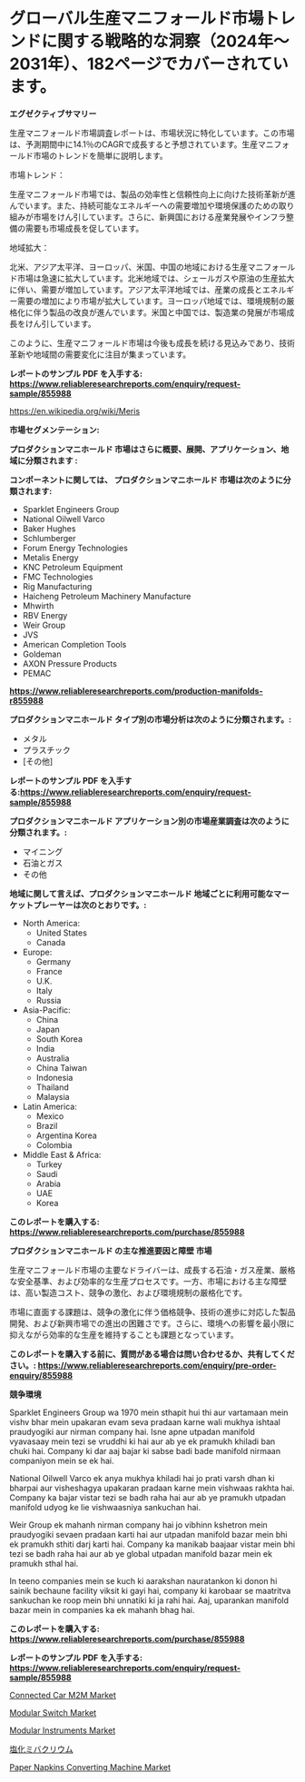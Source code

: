 <p><h1>グローバル生産マニフォールド市場トレンドに関する戦略的な洞察（2024年〜2031年）、182ページでカバーされています。</h1></p><p><strong>エグゼクティブサマリー</strong></p>
<p><p>生産マニフォールド市場調査レポートは、市場状況に特化しています。この市場は、予測期間中に14.1％のCAGRで成長すると予想されています。生産マニフォールド市場のトレンドを簡単に説明します。 </p><p>市場トレンド：</p><p>生産マニフォールド市場では、製品の効率性と信頼性向上に向けた技術革新が進んでいます。また、持続可能なエネルギーへの需要増加や環境保護のための取り組みが市場をけん引しています。さらに、新興国における産業発展やインフラ整備の需要も市場成長を促しています。</p><p>地域拡大：</p><p>北米、アジア太平洋、ヨーロッパ、米国、中国の地域における生産マニフォールド市場は急速に拡大しています。北米地域では、シェールガスや原油の生産拡大に伴い、需要が増加しています。アジア太平洋地域では、産業の成長とエネルギー需要の増加により市場が拡大しています。ヨーロッパ地域では、環境規制の厳格化に伴う製品の改良が進んでいます。米国と中国では、製造業の発展が市場成長をけん引しています。</p><p>このように、生産マニフォールド市場は今後も成長を続ける見込みであり、技術革新や地域間の需要変化に注目が集まっています。</p></p>
<p><strong>レポートのサンプル PDF を入手する: <a href="https://www.reliableresearchreports.com/enquiry/request-sample/855988">https://www.reliableresearchreports.com/enquiry/request-sample/855988</a></strong></p>
<p><a href="https://en.wikipedia.org/wiki/Meris">https://en.wikipedia.org/wiki/Meris</a></p>
<p><strong>市場セグメンテーション:</strong></p>
<p><strong> プロダクションマニホールド 市場はさらに概要、展開、アプリケーション、地域に分類されます :</strong></p>
<p><strong>コンポーネントに関しては、 プロダクションマニホールド 市場は次のように分類されます:</strong></p>
<p><ul><li>Sparklet Engineers Group</li><li>National Oilwell Varco</li><li>Baker Hughes</li><li>Schlumberger</li><li>Forum Energy Technologies</li><li>Metalis Energy</li><li>KNC Petroleum Equipment</li><li>FMC Technologies</li><li>Rig Manufacturing</li><li>Haicheng Petroleum Machinery Manufacture</li><li>Mhwirth</li><li>RBV Energy</li><li>Weir Group</li><li>JVS</li><li>American Completion Tools</li><li>Goldeman</li><li>AXON Pressure Products</li><li>PEMAC</li></ul></p>
<p><strong><a href="https://www.reliableresearchreports.com/production-manifolds-r855988">https://www.reliableresearchreports.com/production-manifolds-r855988</a></strong></p>
<p><strong> プロダクションマニホールド タイプ別の市場分析は次のように分類されます。:</strong></p>
<p><ul><li>メタル</li><li>プラスチック</li><li>[その他]</li></ul></p>
<p><strong>レポートのサンプル PDF を入手する:<a href="https://www.reliableresearchreports.com/enquiry/request-sample/855988">https://www.reliableresearchreports.com/enquiry/request-sample/855988</a></strong></p>
<p><strong> プロダクションマニホールド アプリケーション別の市場産業調査は次のように分類されます。:</strong></p>
<p><ul><li>マイニング</li><li>石油とガス</li><li>その他</li></ul></p>
<p><strong>地域に関して言えば、プロダクションマニホールド 地域ごとに利用可能なマーケットプレーヤーは次のとおりです。:</strong></p>
<p><ul>
    <li>
        North America:
        <ul>
            <li>United States</li>
            <li>Canada</li>
        </ul>
    </li>
    <li>
        Europe:
        <ul>
            <li>Germany</li>
            <li>France</li>
            <li>U.K.</li>
            <li>Italy</li>
            <li>Russia</li>
        </ul>
    </li>
    <li>
        Asia-Pacific:
        <ul>
            <li>China</li>
            <li>Japan</li>
            <li>South Korea</li>
            <li>India</li>
            <li>Australia</li>
            <li>China Taiwan</li>
            <li>Indonesia</li>
            <li>Thailand</li>
            <li>Malaysia</li>
        </ul>
    </li>
    <li>
        Latin America:
        <ul>
            <li>Mexico</li>
            <li>Brazil</li>
            <li>Argentina Korea</li>
            <li>Colombia</li>
        </ul>
    </li>
    <li>
        Middle East & Africa:
        <ul>
            <li>Turkey</li>
            <li>Saudi</li>
            <li>Arabia</li>
            <li>UAE</li>
            <li>Korea</li>
        </ul>
    </li>
    </ul></p>
<p><strong>このレポートを購入する: <a href="https://www.reliableresearchreports.com/purchase/855988">https://www.reliableresearchreports.com/purchase/855988</a></strong></p>
<p><strong>プロダクションマニホールド の主な推進要因と障壁 市場</strong></p>
<p><p>生産マニフォールド市場の主要なドライバーは、成長する石油・ガス産業、厳格な安全基準、および効率的な生産プロセスです。一方、市場における主な障壁は、高い製造コスト、競争の激化、および環境規制の厳格化です。</p><p>市場に直面する課題は、競争の激化に伴う価格競争、技術の進歩に対応した製品開発、および新興市場での進出の困難さです。さらに、環境への影響を最小限に抑えながら効率的な生産を維持することも課題となっています。</p></p>
<p><strong>このレポートを購入する前に、質問がある場合は問い合わせるか、共有してください。: <a href="https://www.reliableresearchreports.com/enquiry/pre-order-enquiry/855988">https://www.reliableresearchreports.com/enquiry/pre-order-enquiry/855988</a></strong></p>
<p><strong>競争環境</strong></p>
<p><p>Sparklet Engineers Group wa 1970 mein sthapit hui thi aur vartamaan mein vishv bhar mein upakaran evam seva pradaan karne wali mukhya ishtaal praudyogiki aur nirman company hai. Isne apne utpadan manifold vyavasaay mein tezi se vruddhi ki hai aur ab ye ek pramukh khiladi ban chuki hai. Company ki dar aaj bajar ki sabse badi bade manifold nirmaan companiyon mein se ek hai.</p><p>National Oilwell Varco ek anya mukhya khiladi hai jo prati varsh dhan ki bharpai aur visheshagya upakaran pradaan karne mein vishwaas rakhta hai. Company ka bajar vistar tezi se badh raha hai aur ab ye pramukh utpadan manifold udyog ke lie vishwaasniya sankuchan hai.</p><p>Weir Group ek mahanh nirman company hai jo vibhinn kshetron mein praudyogiki sevaen pradaan karti hai aur utpadan manifold bazar mein bhi ek pramukh sthiti darj karti hai. Company ka manikab baajaar vistar mein bhi tezi se badh raha hai aur ab ye global utpadan manifold bazar mein ek pramukh sthal hai.</p><p>In teeno companies mein se kuch ki aarakshan nauratankon ki donon hi sainik bechaune facility viksit ki gayi hai, company ki karobaar se maatritva sankuchan ke roop mein bhi unnatiki ki ja rahi hai. Aaj, uparankan manifold bazar mein in companies ka ek mahanh bhag hai.</p></p>
<p><strong>このレポートを購入する: <a href="https://www.reliableresearchreports.com/purchase/855988">https://www.reliableresearchreports.com/purchase/855988</a></strong></p>
<p><strong>レポートのサンプル PDF を入手する: <a href="https://www.reliableresearchreports.com/enquiry/request-sample/855988">https://www.reliableresearchreports.com/enquiry/request-sample/855988</a></strong><strong></strong></p>
<p><p><a href="https://www.linkedin.com/pulse/connected-car-m2m-market-global-regional-analysis-focus-gokfe">Connected Car M2M Market</a></p><p><a href="https://issuu.com/reportprime-2/docs/modular-switch-market-size-2030.pptx">Modular Switch Market</a></p><p><a href="https://issuu.com/reportprime-2/docs/modular-instruments-market-size-2030.pptx">Modular Instruments Market</a></p><p><a href="https://medium.com/@alyle7648/%E5%B8%82%E5%A0%B4%E4%BA%88%E6%B8%AC-%E3%82%B0%E3%83%AD%E3%83%BC%E3%83%90%E3%83%AB%E3%83%9F%E3%83%90%E3%82%AD%E3%83%A5%E3%83%AA%E3%82%A6%E3%83%A0%E3%82%AF%E3%83%AD%E3%83%A9%E3%82%A4%E3%83%89%E3%81%AE%E5%8B%95%E5%90%91%E3%81%A8%E5%BD%B1%E9%9F%BF%E5%88%86%E6%9E%90-2024%E5%B9%B4-2031%E5%B9%B4-%E5%BF%9C%E7%94%A8-%E8%96%AC%E5%AD%A6-%E5%8C%96%E5%AD%A6-%E3%81%9D%E3%81%AE%E4%BB%96-%E3%81%8A%E3%82%88%E3%81%B3%E3%82%BF%E3%82%A4%E3%83%97-%E7%B4%94%E5%BA%A698-%E7%B4%94%E5%BA%A699-e6e87d9a3d5d">塩化ミバクリウム</a></p><p><a href="https://medium.com/@emiliomartelli542/global-paper-napkins-converting-machine-market-size-and-market-trends-analysis-by-regional-a5ab66fd9d76">Paper Napkins Converting Machine Market</a></p></p>